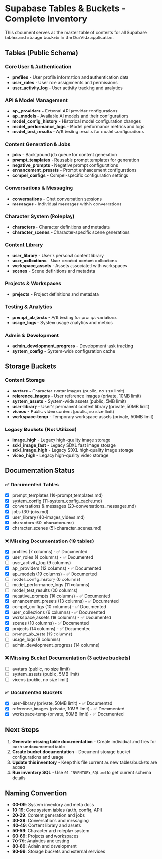 # Supabase Tables & Buckets - Complete Inventory

This document serves as the master table of contents for all Supabase tables and storage buckets in the OurVidz application.

## Tables (Public Schema)

### Core User & Authentication
- **profiles** - User profile information and authentication data
- **user_roles** - User role assignments and permissions
- **user_activity_log** - User activity tracking and analytics

### API & Model Management
- **api_providers** - External API provider configurations
- **api_models** - Available AI models and their configurations
- **model_config_history** - Historical model configuration changes
- **model_performance_logs** - Model performance metrics and logs
- **model_test_results** - A/B testing results for model configurations

### Content Generation & Jobs
- **jobs** - Background job queue for content generation
- **prompt_templates** - Reusable prompt templates for generation
- **negative_prompts** - Negative prompt configurations
- **enhancement_presets** - Prompt enhancement configurations
- **compel_configs** - Compel-specific configuration settings

### Conversations & Messaging
- **conversations** - Chat conversation sessions
- **messages** - Individual messages within conversations

### Character System (Roleplay)
- **characters** - Character definitions and metadata
- **character_scenes** - Character-specific scene generations

### Content Library
- **user_library** - User's personal content library
- **user_collections** - User-created content collections
- **workspace_assets** - Assets associated with workspaces
- **scenes** - Scene definitions and metadata

### Projects & Workspaces
- **projects** - Project definitions and metadata

### Testing & Analytics
- **prompt_ab_tests** - A/B testing for prompt variations
- **usage_logs** - System usage analytics and metrics

### Admin & Development
- **admin_development_progress** - Development task tracking
- **system_config** - System-wide configuration cache

## Storage Buckets

### Content Storage
- **avatars** - Character avatar images (public, no size limit)
- **reference_images** - User reference images (private, 10MB limit)
- **system_assets** - System-wide assets (public, 5MB limit)
- **user-library** - User's permanent content library (private, 50MB limit)
- **videos** - Public video content (public, no size limit)
- **workspace-temp** - Temporary workspace assets (private, 50MB limit)

### Legacy Buckets (Not Utilized)
- **image_high** - Legacy high-quality image storage
- **sdxl_image_fast** - Legacy SDXL fast image storage
- **sdxl_image_high** - Legacy SDXL high-quality image storage
- **video_high** - Legacy high-quality video storage

## Documentation Status

### ✅ Documented Tables
- [x] prompt_templates (10-prompt_templates.md)
- [x] system_config (11-system_config_cache.md)
- [x] conversations & messages (20-conversations_messages.md)
- [x] jobs (30-jobs.md)
- [x] user_library (40-images_videos.md)
- [x] characters (50-characters.md)
- [x] character_scenes (51-character_scenes.md)

### ❌ Missing Documentation (18 tables)
- [x] profiles (7 columns) - ✅ Documented
- [x] user_roles (4 columns) - ✅ Documented
- [ ] user_activity_log (9 columns)
- [x] api_providers (12 columns) - ✅ Documented
- [x] api_models (19 columns) - ✅ Documented
- [ ] model_config_history (8 columns)
- [ ] model_performance_logs (11 columns)
- [ ] model_test_results (30 columns)
- [x] negative_prompts (10 columns) - ✅ Documented
- [x] enhancement_presets (13 columns) - ✅ Documented
- [x] compel_configs (10 columns) - ✅ Documented
- [x] user_collections (6 columns) - ✅ Documented
- [x] workspace_assets (18 columns) - ✅ Documented
- [x] scenes (10 columns) - ✅ Documented
- [x] projects (14 columns) - ✅ Documented
- [ ] prompt_ab_tests (13 columns)
- [ ] usage_logs (8 columns)
- [ ] admin_development_progress (14 columns)

### ❌ Missing Bucket Documentation (3 active buckets)
- [ ] avatars (public, no size limit)
- [ ] system_assets (public, 5MB limit)
- [ ] videos (public, no size limit)

### ✅ Documented Buckets
- [x] user-library (private, 50MB limit) - ✅ Documented
- [x] reference_images (private, 10MB limit) - ✅ Documented
- [x] workspace-temp (private, 50MB limit) - ✅ Documented

## Next Steps

1. **Generate missing table documentation** - Create individual .md files for each undocumented table
2. **Create bucket documentation** - Document storage bucket configurations and usage
3. **Update this inventory** - Keep this file current as new tables/buckets are added
4. **Run inventory SQL** - Use `01-INVENTORY_SQL.md` to get current schema details

## Naming Convention

- **00-09**: System inventory and meta docs
- **10-19**: Core system tables (auth, config, API)
- **20-29**: Content generation and jobs
- **30-39**: Conversations and messaging
- **40-49**: Content library and assets
- **50-59**: Character and roleplay system
- **60-69**: Projects and workspaces
- **70-79**: Analytics and testing
- **80-89**: Admin and development
- **90-99**: Storage buckets and external services
